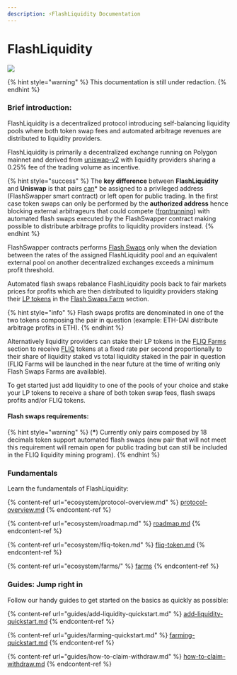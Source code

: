 ```yaml
---
description: ⚡FlashLiquidity Documentation
---
```


# FlashLiquidity

![](.gitbook/assets/png\_20220415\_172744\_0000\(2\).png)

{% hint style="warning" %}
This documentation is still under redaction.
{% endhint %}

### Brief introduction:

FlashLiquidity is a decentralized protocol introducing self-balancing liquidity pools where both token swap fees and automated arbitrage revenues are distributed to liquidity providers.

FlashLiquidity is primarily a decentralized exchange running on Polygon mainnet and derived from [uniswap-v2](https://github.com/Uniswap/v2-core) with liquidity providers sharing a 0.25% fee of the trading volume as incentive.

{% hint style="success" %}
The **key difference** between **FlashLiquidity** and **Uniswap** is that pairs [can](./#requirements)\* be assigned to a privileged address (FlashSwapper smart contract) or left open for public trading. In the first case token swaps can only be performed by the **authorized address** hence blocking external arbitrageurs that could compete ([frontrunning](https://arxiv.org/pdf/2102.03347.pdf)) with automated flash swaps executed by the FlashSwapper contract making possible to distribute arbitrage profits to liquidity providers instead.&#x20;
{% endhint %}

FlashSwapper contracts performs [Flash Swaps](https://docs.uniswap.org/protocol/V2/guides/smart-contract-integration/using-flash-swaps) only when the deviation between the rates of the assigned FlashLiquidity pool and an equivalent external pool on another decentralized exchanges exceeds a minimum profit threshold.

Automated flash swaps rebalance FlashLiquidity pools back to fair markets prices for profits which are then distributed to liquidity providers staking their [LP tokens](https://coinmarketcap.com/alexandria/glossary/liquidity-provider-tokens-lp-tokens) in the [Flash Swaps Farm](https://www.flashliquidity.finance/#/farm/flashswap) section.

{% hint style="info" %}
Flash swaps profits are denominated in one of the two tokens composing the pair in question (example: ETH-DAI distribute arbitrage profits in ETH).
{% endhint %}

Alternatively liquidity providers can stake their LP tokens in the [FLIQ Farms ](ecosystem/farms/fliq-farms.md)section to receive [FLIQ](ecosystem/fliq-token.md) tokens at a fixed rate per second proportionally to their share of liquidity staked vs total liquidity staked in the pair in question (FLIQ Farms will be launched in the near future at the time of writing only Flash Swaps Farms are available).&#x20;

To get started just add liquidity to one of the pools of your choice and stake your LP tokens to receive a share of both token swap fees, flash swaps profits and/or FLIQ tokens.

#### Flash swaps requirements: <a href="#requirements" id="requirements"></a>

{% hint style="warning" %}
(**\***) Currently only pairs composed by 18 decimals token support automated flash swaps (new pair that will not meet this requirement will remain open for public trading but can still be included in the FLIQ liquidity mining program).
{% endhint %}

### Fundamentals

Learn the fundamentals of FlashLiquidity:

{% content-ref url="ecosystem/protocol-overview.md" %}
[protocol-overview.md](ecosystem/protocol-overview.md)
{% endcontent-ref %}

{% content-ref url="ecosystem/roadmap.md" %}
[roadmap.md](ecosystem/roadmap.md)
{% endcontent-ref %}

{% content-ref url="ecosystem/fliq-token.md" %}
[fliq-token.md](ecosystem/fliq-token.md)
{% endcontent-ref %}

{% content-ref url="ecosystem/farms/" %}
[farms](ecosystem/farms/)
{% endcontent-ref %}

### Guides: Jump right in

Follow our handy guides to get started on the basics as quickly as possible:

{% content-ref url="guides/add-liquidity-quickstart.md" %}
[add-liquidity-quickstart.md](guides/add-liquidity-quickstart.md)
{% endcontent-ref %}

{% content-ref url="guides/farming-quickstart.md" %}
[farming-quickstart.md](guides/farming-quickstart.md)
{% endcontent-ref %}

{% content-ref url="guides/how-to-claim-withdraw.md" %}
[how-to-claim-withdraw.md](guides/how-to-claim-withdraw.md)
{% endcontent-ref %}

